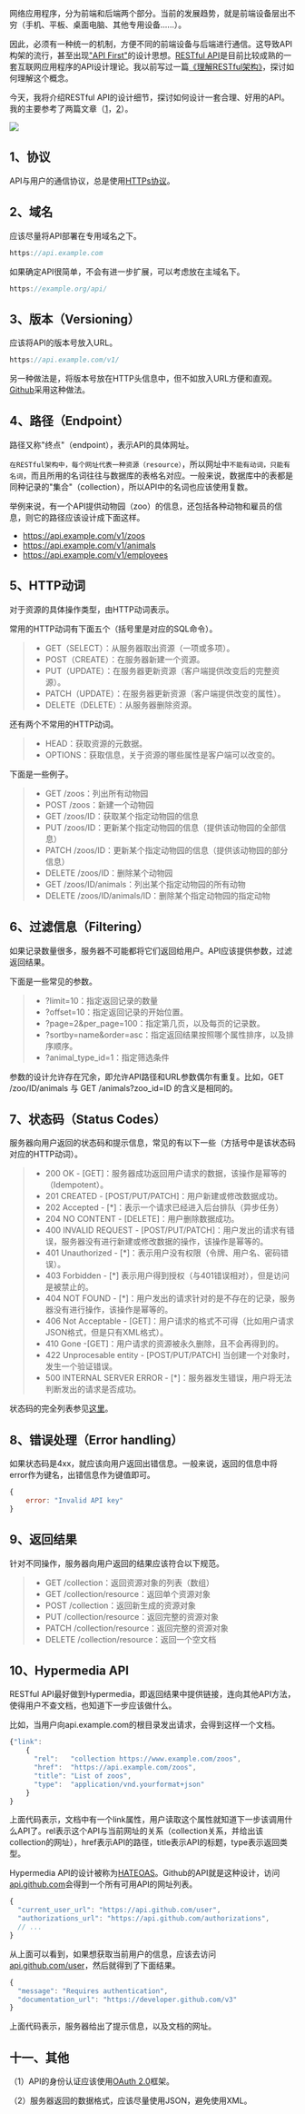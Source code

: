 网络应用程序，分为前端和后端两个部分。当前的发展趋势，就是前端设备层出不穷（手机、平板、桌面电脑、其他专用设备......）。

因此，必须有一种统一的机制，方便不同的前端设备与后端进行通信。这导致API构架的流行，甚至出现["API First"](https://www.google.com.hk/search?q=API+first)的设计思想。[RESTful API](https://en.wikipedia.org/wiki/Representational_state_transfer)是目前比较成熟的一套互联网应用程序的API设计理论。我以前写过一篇[《理解RESTful架构》](https://www.ruanyifeng.com/blog/2011/09/restful.html)，探讨如何理解这个概念。

今天，我将介绍RESTful API的设计细节，探讨如何设计一套合理、好用的API。我的主要参考了两篇文章（[1](http://codeplanet.io/principles-good-restful-api-design/)，[2](https://bourgeois.me/rest/)）。

![](https://image-for.oss-cn-guangzhou.aliyuncs.com/for-obsidian/Java_Study/2_学习笔记/Pasted%20image%2020231104134751.png)

## 1、协议

API与用户的通信协议，总是使用[HTTPs协议](https://www.ruanyifeng.com/blog/2014/02/ssl_tls.html)。

## 2、域名

应该尽量将API部署在专用域名之下。

```javascript  
https://api.example.com
```

如果确定API很简单，不会有进一步扩展，可以考虑放在主域名下。

```javascript
https://example.org/api/
```

## 3、版本（Versioning）

应该将API的版本号放入URL。

```javascript
https://api.example.com/v1/
```

另一种做法是，将版本号放在HTTP头信息中，但不如放入URL方便和直观。[Github](https://developer.github.com/v3/media/#request-specific-version)采用这种做法。

## 4、路径（Endpoint）

路径又称"终点"（endpoint），表示API的具体网址。

`在RESTful架构中，每个网址代表一种资源（resource）`，所以网址中`不能有动词，只能有名词`，而且所用的名词往往与数据库的表格名对应。一般来说，数据库中的表都是同种记录的"集合"（collection），所以API中的名词也应该使用复数。

举例来说，有一个API提供动物园（zoo）的信息，还包括各种动物和雇员的信息，则它的路径应该设计成下面这样。
 - https://api.example.com/v1/zoos 
 - https://api.example.com/v1/animals
 - https://api.example.com/v1/employees

## 5、HTTP动词

对于资源的具体操作类型，由HTTP动词表示。

常用的HTTP动词有下面五个（括号里是对应的SQL命令）。

> - GET（SELECT）：从服务器取出资源（一项或多项）。
> - POST（CREATE）：在服务器新建一个资源。
> - PUT（UPDATE）：在服务器更新资源（客户端提供改变后的完整资源）。
> - PATCH（UPDATE）：在服务器更新资源（客户端提供改变的属性）。
> - DELETE（DELETE）：从服务器删除资源。

还有两个不常用的HTTP动词。

> - HEAD：获取资源的元数据。
> - OPTIONS：获取信息，关于资源的哪些属性是客户端可以改变的。

下面是一些例子。

> - GET /zoos：列出所有动物园
> - POST /zoos：新建一个动物园
> - GET /zoos/ID：获取某个指定动物园的信息
> - PUT /zoos/ID：更新某个指定动物园的信息（提供该动物园的全部信息）
> - PATCH /zoos/ID：更新某个指定动物园的信息（提供该动物园的部分信息）
> - DELETE /zoos/ID：删除某个动物园
> - GET /zoos/ID/animals：列出某个指定动物园的所有动物
> - DELETE /zoos/ID/animals/ID：删除某个指定动物园的指定动物

## 6、过滤信息（Filtering）

如果记录数量很多，服务器不可能都将它们返回给用户。API应该提供参数，过滤返回结果。

下面是一些常见的参数。

> - ?limit=10：指定返回记录的数量
> - ?offset=10：指定返回记录的开始位置。
> - ?page=2&per_page=100：指定第几页，以及每页的记录数。
> - ?sortby=name&order=asc：指定返回结果按照哪个属性排序，以及排序顺序。
> - ?animal_type_id=1：指定筛选条件

参数的设计允许存在冗余，即允许API路径和URL参数偶尔有重复。比如，GET /zoo/ID/animals 与 GET /animals?zoo_id=ID 的含义是相同的。

## 7、状态码（Status Codes）

服务器向用户返回的状态码和提示信息，常见的有以下一些（方括号中是该状态码对应的HTTP动词）。

> - 200 OK - [GET]：服务器成功返回用户请求的数据，该操作是幂等的（Idempotent）。
> - 201 CREATED - [POST/PUT/PATCH]：用户新建或修改数据成功。
> - 202 Accepted - [*]：表示一个请求已经进入后台排队（异步任务）
> - 204 NO CONTENT - [DELETE]：用户删除数据成功。
> - 400 INVALID REQUEST - [POST/PUT/PATCH]：用户发出的请求有错误，服务器没有进行新建或修改数据的操作，该操作是幂等的。
> - 401 Unauthorized - [*]：表示用户没有权限（令牌、用户名、密码错误）。
> - 403 Forbidden - [*] 表示用户得到授权（与401错误相对），但是访问是被禁止的。
> - 404 NOT FOUND - [*]：用户发出的请求针对的是不存在的记录，服务器没有进行操作，该操作是幂等的。
> - 406 Not Acceptable - [GET]：用户请求的格式不可得（比如用户请求JSON格式，但是只有XML格式）。
> - 410 Gone -[GET]：用户请求的资源被永久删除，且不会再得到的。
> - 422 Unprocesable entity - [POST/PUT/PATCH] 当创建一个对象时，发生一个验证错误。
> - 500 INTERNAL SERVER ERROR - [*]：服务器发生错误，用户将无法判断发出的请求是否成功。

状态码的完全列表参见[这里](http://www.w3.org/Protocols/rfc2616/rfc2616-sec10.html)。

## 8、错误处理（Error handling）

如果状态码是4xx，就应该向用户返回出错信息。一般来说，返回的信息中将error作为键名，出错信息作为键值即可。

 ```javascript
 {
     error: "Invalid API key"
 }
 ```

## 9、返回结果

针对不同操作，服务器向用户返回的结果应该符合以下规范。

> - GET /collection：返回资源对象的列表（数组）
> - GET /collection/resource：返回单个资源对象
> - POST /collection：返回新生成的资源对象
> - PUT /collection/resource：返回完整的资源对象
> - PATCH /collection/resource：返回完整的资源对象
> - DELETE /collection/resource：返回一个空文档

## 10、Hypermedia API

RESTful API最好做到Hypermedia，即返回结果中提供链接，连向其他API方法，使得用户不查文档，也知道下一步应该做什么。

比如，当用户向api.example.com的根目录发出请求，会得到这样一个文档。

 ```javascript
 {"link": 
	 {
	   "rel":   "collection https://www.example.com/zoos",
	   "href":  "https://api.example.com/zoos",
	   "title": "List of zoos",
	   "type":  "application/vnd.yourformat+json"
	 }
 }
 ```

上面代码表示，文档中有一个link属性，用户读取这个属性就知道下一步该调用什么API了。rel表示这个API与当前网址的关系（collection关系，并给出该collection的网址），href表示API的路径，title表示API的标题，type表示返回类型。

Hypermedia API的设计被称为[HATEOAS](https://en.wikipedia.org/wiki/HATEOAS)。Github的API就是这种设计，访问[api.github.com](https://api.github.com/)会得到一个所有可用API的网址列表。

```javascript
{
  "current_user_url": "https://api.github.com/user",
  "authorizations_url": "https://api.github.com/authorizations",
  // ...
}
```

从上面可以看到，如果想获取当前用户的信息，应该去访问[api.github.com/user](https://api.github.com/user)，然后就得到了下面结果。

```javascript
{
  "message": "Requires authentication",
  "documentation_url": "https://developer.github.com/v3"
}
```

上面代码表示，服务器给出了提示信息，以及文档的网址。

## 十一、其他

（1）API的身份认证应该使用[OAuth 2.0](https://www.ruanyifeng.com/blog/2014/05/oauth_2_0.html)框架。

（2）服务器返回的数据格式，应该尽量使用JSON，避免使用XML。